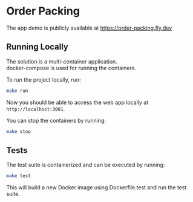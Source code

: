 # Order Packing

The app demo is publicly available at https://order-packing.fly.dev

## Running Locally

The solution is a multi-container application.  
docker-compose is used for running the containers.

To run the project locally, run:
```bash
make run
```

Now you should be able to access the web app locally at `http://localhost:3001`.

You can stop the containers by running:
```bash
make stop
```

## Tests
The test suite is containerized and can be executed by running:
```bash
make test
```

This will build a new Docker image using Dockerfile.test and run the test suite. 